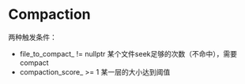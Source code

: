 # Compaction



两种触发条件：

- file_to_compact_ != nullptr 某个文件seek足够的次数（不命中），需要compact
- compaction_score_ >= 1 某一层的大小达到阈值


